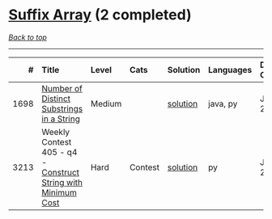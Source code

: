 # [Suffix Array](<https://leetcode.com/tag/Suffix-Array/>) (2 completed)

*[Back to top](<../../README.md>)*

------

|    # | Title                                                                                                                              | Level   | Cats    | Solution                                                             | Languages   | Date Complete   |
|-----:|:-----------------------------------------------------------------------------------------------------------------------------------|:--------|:--------|:---------------------------------------------------------------------|:------------|:----------------|
| 1698 | [Number of Distinct Substrings in a String](<https://leetcode.com/problems/number-of-distinct-substrings-in-a-string>)             | Medium  |         | [solution](<../_1698. Number of Distinct Substrings in a String.md>) | java, py    | Jun 02, 2024    |
| 3213 | Weekly Contest 405 - q4 - [Construct String with Minimum Cost](<https://leetcode.com/problems/construct-string-with-minimum-cost>) | Hard    | Contest | [solution](<../_3213. Construct String with Minimum Cost.md>)        | py          | Jul 06, 2024    |